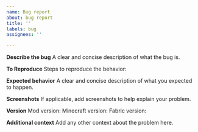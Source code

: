 ```yaml
---
name: Bug report
about: bug report
title: ''
labels: bug
assignees: ''

---
```


**Describe the bug**
A clear and concise description of what the bug is.

**To Reproduce**
Steps to reproduce the behavior:

**Expected behavior**
A clear and concise description of what you expected to happen.

**Screenshots**
If applicable, add screenshots to help explain your problem.

**Version**
Mod version: 
Minecraft version: 
Fabric version: 

**Additional context**
Add any other context about the problem here.
